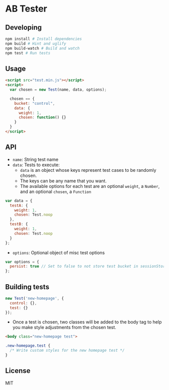 # AB Tester

## Developing
```bash
npm install # Install dependencies
npm build # Hint and uglify
npm build-watch # Build and watch
npm test # Run tests
```

## Usage
```html
<script src="test.min.js"></script>
<script>
  var chosen = new Test(name, data, options);

  chosen == {
    bucket: "control",
    data: {
      weight: 1,
      chosen: function() {}
    }
  }
</script>
```

## API
* `name`: String test name
* `data`: Tests to execute:
  * `data` is an object whose keys represent test cases to be randomly chosen.
  * The keys can be any name that you want.
  * The available options for each test are an optional `weight`, a `Number`, and an optional `chosen`, a `Function`

```javascript
var data = {
  testA: {
    weight: 1,
    chosen: Test.noop
  },
  testB: {
    weight: 1,
    chosen: Test.noop
  }
};
```

* `options`: Optional object of misc test options
```javascript
var options = {
  persist: true // Set to false to not store test bucket in sessionStorage
};
```

## Building tests
```javascript
new Test('new-homepage', {
  control: {},
  test: {}
});
```
* Once a test is chosen, two classes will be added to the body tag to help you make style adjustments from the chosen test.

```html
<body class="new-homepage test">
```
```css
.new-homepage.test {
  /* Write custom styles for the new homepage test */
}
```


## License

MIT
